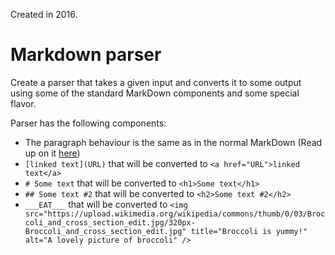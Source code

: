Created in 2016.

# Markdown parser

Create a parser that takes a given input and converts it to some output using some of the standard MarkDown components and some special flavor.

Parser has the following components:
* The paragraph behaviour is the same as in the normal MarkDown (Read up on it [here](https://daringfireball.net/projects/markdown/syntax#p))
* `[linked text](URL)` that will be converted to `<a href="URL">linked text</a>`
* `# Some text` that will be converted to `<h1>Some text</h1>`
* `## Some text #2` that will be converted to `<h2>Some text #2</h2>`
* `___EAT___` that will be converted to `<img src="https://upload.wikimedia.org/wikipedia/commons/thumb/0/03/Broccoli_and_cross_section_edit.jpg/320px-Broccoli_and_cross_section_edit.jpg" title="Broccoli is yummy!" alt="A lovely picture of broccoli" />`
